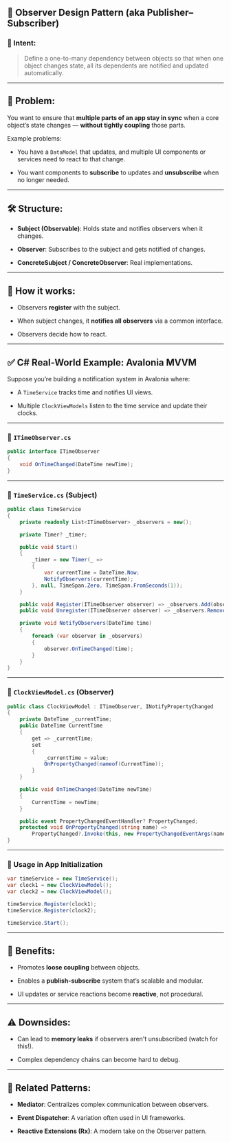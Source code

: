 ## 🧠 Observer Design Pattern (aka Publisher–Subscriber)

### 📌 Intent:

> Define a one-to-many dependency between objects so that when one object changes state, all its dependents are notified and updated automatically.

---

## 🧩 Problem:

You want to ensure that **multiple parts of an app stay in sync** when a core object’s state changes — **without tightly coupling** those parts.

Example problems:

- You have a `DataModel` that updates, and multiple UI components or services need to react to that change.
    
- You want components to **subscribe** to updates and **unsubscribe** when no longer needed.
    

---

## 🛠 Structure:

- **Subject (Observable)**: Holds state and notifies observers when it changes.
    
- **Observer**: Subscribes to the subject and gets notified of changes.
    
- **ConcreteSubject / ConcreteObserver**: Real implementations.
    

---

## 🔄 How it works:

- Observers **register** with the subject.
    
- When subject changes, it **notifies all observers** via a common interface.
    
- Observers decide how to react.
    

---

## ✅ C# Real-World Example: Avalonia MVVM

Suppose you’re building a notification system in Avalonia where:

- A `TimeService` tracks time and notifies UI views.
    
- Multiple `ClockViewModels` listen to the time service and update their clocks.
    

---

### 🔸 `ITimeObserver.cs`

```csharp
public interface ITimeObserver
{
    void OnTimeChanged(DateTime newTime);
}
```

---

### 🔸 `TimeService.cs` (Subject)

```csharp
public class TimeService
{
    private readonly List<ITimeObserver> _observers = new();

    private Timer? _timer;

    public void Start()
    {
        _timer = new Timer(_ =>
        {
            var currentTime = DateTime.Now;
            NotifyObservers(currentTime);
        }, null, TimeSpan.Zero, TimeSpan.FromSeconds(1));
    }

    public void Register(ITimeObserver observer) => _observers.Add(observer);
    public void Unregister(ITimeObserver observer) => _observers.Remove(observer);

    private void NotifyObservers(DateTime time)
    {
        foreach (var observer in _observers)
        {
            observer.OnTimeChanged(time);
        }
    }
}
```

---

### 🔸 `ClockViewModel.cs` (Observer)

```csharp
public class ClockViewModel : ITimeObserver, INotifyPropertyChanged
{
    private DateTime _currentTime;
    public DateTime CurrentTime
    {
        get => _currentTime;
        set
        {
            _currentTime = value;
            OnPropertyChanged(nameof(CurrentTime));
        }
    }

    public void OnTimeChanged(DateTime newTime)
    {
        CurrentTime = newTime;
    }

    public event PropertyChangedEventHandler? PropertyChanged;
    protected void OnPropertyChanged(string name) =>
        PropertyChanged?.Invoke(this, new PropertyChangedEventArgs(name));
}
```

---

### 🔸 Usage in App Initialization

```csharp
var timeService = new TimeService();
var clock1 = new ClockViewModel();
var clock2 = new ClockViewModel();

timeService.Register(clock1);
timeService.Register(clock2);

timeService.Start();
```

---

## 🧠 Benefits:

- Promotes **loose coupling** between objects.
    
- Enables a **publish-subscribe** system that’s scalable and modular.
    
- UI updates or service reactions become **reactive**, not procedural.
    

---

## ⚠️ Downsides:

- Can lead to **memory leaks** if observers aren't unsubscribed (watch for this!).
    
- Complex dependency chains can become hard to debug.
    

---

## 🔁 Related Patterns:

- **Mediator**: Centralizes complex communication between observers.
    
- **Event Dispatcher**: A variation often used in UI frameworks.
    
- **Reactive Extensions (Rx)**: A modern take on the Observer pattern.
    
